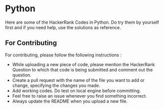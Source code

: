 # Python

Here are some of the HackerRank Codes in Python. Do try them by yourself first and if you need help, use the solutions as reference.

## For Contributing

For contributing, please follow the following instructions :

- While uploading a new piece of code, please mention the HackerRank Question to which that code is being submitted and comment out the question.
- Create a pull request with the name of the file you want to add or change, specifying the changes you made.
- Add working codes. Do test on local engine before committing. 
- Feel free to raise an issue whenever you find something incorrect.
- Always update the README when you upload a new file.
